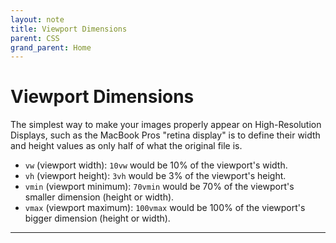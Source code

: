 ```yaml
---
layout: note
title: Viewport Dimensions
parent: CSS
grand_parent: Home
---
```


# Viewport Dimensions

The simplest way to make your images properly appear on High-Resolution Displays, such as the MacBook Pros "retina display" is to define their width and height values as only half of what the original file is.

- `vw` (viewport width): `10vw` would be 10% of the viewport's width.
- `vh` (viewport height): `3vh` would be 3% of the viewport's height.
- `vmin` (viewport minimum): `70vmin` would be 70% of the viewport's smaller dimension (height or width).
- `vmax` (viewport maximum): `100vmax` would be 100% of the viewport's bigger dimension (height or width).

---
